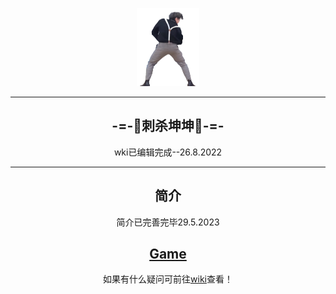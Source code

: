 <p align="center">
  <a href="https://adddsf.github.io/Killkunkun/"><img src="https://github.com/adddsf/Killkunkun/blob/master/img/kennedy.png?raw=true" width="100" height="125" alt="KillKunKun"></a>
</p>
<div align="center">

--- 
  
## -=-🐔刺杀坤坤🐔-=-

wki已编辑完成--26.8.2022
  
---
## 简介  
  
简介已完善完毕29.5.2023

## [Game](https://adddsf.github.io/Killkunkun/)
  
如果有什么疑问可前往[wiki](https://github.com/adddsf/Killkunkun/wiki)查看！
